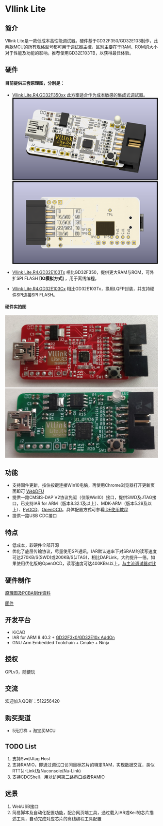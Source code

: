 # Vllink Lite

## 简介

Vllink Lite是一款低成本高性能调试器。硬件基于GD32F350/GD32E103制作，此两款MCU的所有规格型号都可用于调试器主控，区别主要在于RAM、ROM的大小对于性能及功能的影响。推荐使用GD32E103TB，以获得最佳体验。

## 硬件

#### 目前提供三套原理图，分别是：

* [Vllink Lite.R4.GD32F350xx](https://github.com/vllogic/vllink_lite/tree/master/hardware/vllink_lite.r4.gd32f350xx) 此方案适合作为成本敏感的集成式调试器。
![3D](./hardware/vllink_lite.r4.gd32f350xx/vllink_lite.r4.gd32f350xx.top45.png)
![BOTTOM](./hardware/vllink_lite.r4.gd32f350xx/vllink_lite.r4.gd32f350xx.bottom.png)

* [Vllink Lite.R4.GD32E103Tx](https://github.com/vllogic/vllink_lite/tree/master/hardware/vllink_lite.r4.gd32e103tx) 相比GD32F350，提供更大RAM与ROM，可外扩SPI FLASH **[IO模拟方式]** ，用于离线编程。

* [Vllink Lite.R4.GD32E103Cx](https://github.com/vllogic/vllink_lite/tree/master/hardware/vllink_lite.r4.gd32e103Cx) 相比GD32E103Tx，换用LQFP封装，并支持硬件SPI连接SPI FLASH。

#### 硬件实拍图
![PCBA](./hardware/vllink_lite.r3/vllink_lite.r3.pcba.png)
![PCBA](./hardware/vllink_lite.r4.gd32e103tx/vllink_lite.r4.gd32e103tx.pcba.png)

## 功能

* 支持固件更新，按住按键连接Win10电脑，再使用Chrome浏览器打开更新页面即可 [WebDFU](https://devanlai.github.io/webdfu/dfu-util/)
* 提供一路CMSIS-DAP V2协议免驱（仅限Win10）接口，提供SWD及JTAG接口，已支持IAR for ARM（版本8.32.1及以上）、MDK-ARM（版本5.29及以上）、[PyOCD](https://github.com/mbedmicro/pyOCD)、[OpenOCD](https://github.com/vllogic/openocd_cmsis-dap_v2)。具体配置方式可参看[IDE使用教程](https://github.com/vllogic/vllink_lite/blob/master/doc/ide_guide.md)
* 提供一路USB CDC接口

## 特点

* 低成本，软硬件全部开源
* 优化了底层传输协议，尽量使用SPI通讯，IAR默认速率下对SRAM的读写速度可达270KB/S(SWD)或200KB/S(JTAG)，相比DAPLink，大约提升一倍。如果使用优化版的OpenOCD，读写速度可达400KB/s以上。[与主流调试器对比](https://github.com/vllogic/vllink_lite/blob/master/hardware/vllink_lite.r3/speed_test.md)

## 硬件制作

[原理图及PCBA制作资料](https://github.com/vllogic/vllink_lite/tree/master/hardware)

[固件](https://github.com/vllogic/vllink_lite/releases)

## 开发平台

* KiCAD
* IAR for ARM 8.40.2 + [GD32F3x0/GD32E10x AddOn](http://www.gd32mcu.com/cn/download)
* GNU Arm Embedded Toolchain + Cmake + Ninja

## 授权

GPLv3，随便玩

## 交流

欢迎加入QQ群：512256420

## 购买渠道
* 5元打样 + 淘宝买MCU

## TODO List
1. 支持Swd/Jtag Host
2. 支持RAMIO，即通过调试口访问目标芯片的特定RAM，实现数据交互，类似RTT(J-Link)及Nuconsole(Nu-Link)
3. 支持CDCShell，用以访问第二路串口或者RAMIO

## 远景
1. WebUSB接口
2. 简易脚本及自动化配置功能，配合网页端工具，通过载入IAR或Keil的芯片描述工具，自动完成对应芯片的离线编程工具配置
